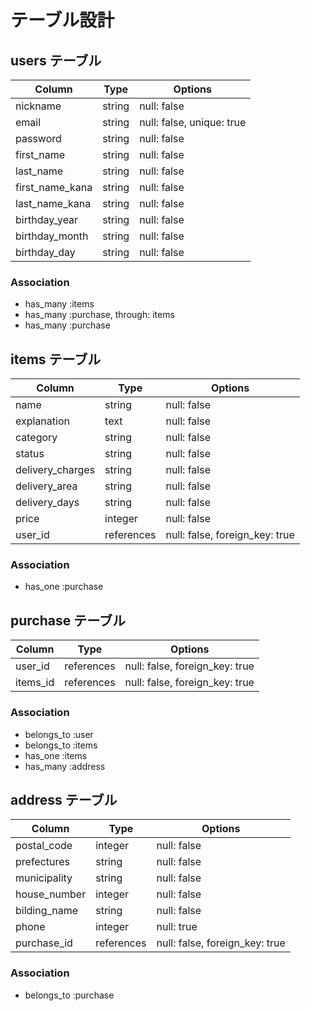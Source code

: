 # テーブル設計

## users テーブル

| Column          | Type   | Options     |
| --------------- | ------ | ------------------------- |
| nickname        | string | null: false               |
| email           | string | null: false, unique: true |
| password        | string | null: false               |
| first_name      | string | null: false               |
| last_name       | string | null: false               |
| first_name_kana | string | null: false               |
| last_name_kana  | string | null: false               |
| birthday_year   | string | null: false               |
| birthday_month  | string | null: false               |
| birthday_day    | string | null: false               |

### Association

- has_many :items
- has_many :purchase, through: items
- has_many :purchase

## items テーブル

| Column           | Type       | Options                        |
| ---------------- | ---------- | ------------------------------ |
| name             | string     | null: false                     |
| explanation      | text       | null: false                    |
| category         | string     | null: false                    |
| status           | string     | null: false                    |
| delivery_charges | string     | null: false                    |
| delivery_area    | string     | null: false                    |
| delivery_days    | string     | null: false                    |
| price            | integer    | null: false                    |
| user_id          | references | null: false, foreign_key: true |

### Association

- has_one :purchase

## purchase テーブル

| Column      | Type       | Options                        |
| ----------- | ---------- | ------------------------------ |
| user_id     | references | null: false, foreign_key: true |
| items_id    | references | null: false, foreign_key: true |

### Association

- belongs_to :user
- belongs_to :items
- has_one :items
- has_many :address

## address テーブル

| Column          | Type       | Options                        |
| --------------- | ---------- | ------------------------------ |
| postal_code     | integer    | null: false                    |
| prefectures     | string     | null: false                    |
| municipality    | string     | null: false                    |
| house_number    | integer    | null: false                    |
| bilding_name    | string     | null: false                    |
| phone           | integer    | null: true                     |
| purchase_id     | references | null: false, foreign_key: true |

### Association

- belongs_to :purchase